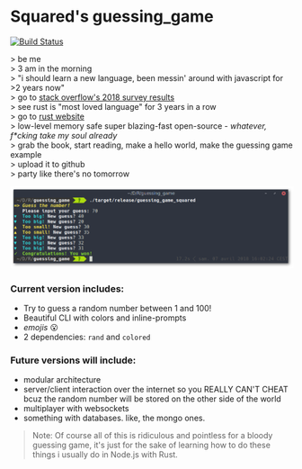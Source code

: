# Squared's guessing_game
[![Build Status](https://travis-ci.org/GitSquared/guessing_game.svg?branch=master)](https://travis-ci.org/GitSquared/guessing_game)

\> be me  
\> 3 am in the morning  
\> "i should learn a new language, been messin' around with javascript for >2 years now"  
\> go to [stack overflow's 2018 survey results](https://insights.stackoverflow.com/survey/2018/#most-loved-dreaded-and-wanted)  
\> see rust is "most loved language" for 3 years in a row  
\> go to [rust website](https://www.rust-lang.org)  
\> low-level memory safe super blazing-fast open-source - *whatever, f\*cking take my soul already*  
\> grab the book, start reading, make a hello world, make the guessing game example  
\> upload it to github  
\> party like there's no tomorrow



<p align="center">
<img alt="Screenshot" src="https://raw.githubusercontent.com/GitSquared/guessing_game/master/readme_src/screenshot.png" />
</p>

### Current version includes:

* Try to guess a random number between 1 and 100!
* Beautiful CLI with colors and inline-prompts
* *emojis* :open_mouth:
* 2 dependencies: `rand` and `colored`

### Future versions will include:

* modular architecture
* server/client interaction over the internet so you REALLY CAN'T CHEAT bcuz the random number will be stored on the other side of the world
* multiplayer with websockets
* something with databases. like, the mongo ones.

> Note: Of course all of this is ridiculous and pointless for a bloody guessing game, it's just for the sake of learning how to do these things i usually do in Node.js with Rust.
